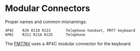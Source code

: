 Modular Connectors
==================

Proper names and common misnamings:

    4P4C    RJ9 RJ10 RJ22       Telephone handset, FM77 keyboard
    6P6C    RJ11 RJ14 RJ25      Telephone

The [FM77AV] uses a 4P4C modular connector for the keyboard.



<!-------------------------------------------------------------------->
[fm77av]: ../fm7/fm77.md

